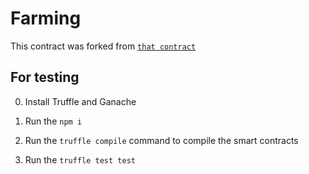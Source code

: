 # Farming

This contract was forked from [`that contract`](https://github.com/pancakeswap/pancake-farm/blob/a61313bf107c7f82e1a0f5736d815041fbf8cdff/contracts/MasterChef.sol "Origin")


## For testing
0. Install Truffle and Ganache

1. Run the `npm i `
2. Run the `truffle compile` command to compile the smart contracts
3. Run the `truffle test test`
